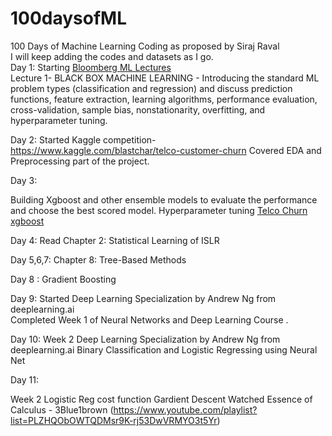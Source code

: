 # 100daysofML
100 Days of Machine Learning Coding as proposed by Siraj Raval  
I will keep adding the codes and datasets as I go.  
Day 1: Starting [Bloomberg ML Lectures](https://bloomberg.github.io/foml/#lectures)  
Lecture 1- BLACK BOX MACHINE LEARNING - Introducing the standard ML problem types (classification and regression) and discuss prediction functions, feature extraction, learning algorithms, performance evaluation, cross-validation, sample bias, nonstationarity, overfitting, and hyperparameter tuning.  

Day 2:
Started Kaggle competition- https://www.kaggle.com/blastchar/telco-customer-churn
Covered EDA and Preprocessing part of the project. 

Day 3:

Building Xgboost and other ensemble models to evaluate the performance and choose the best scored model.
Hyperparameter tuning [Telco Churn xgboost](https://github.com/aman-sharma-nine/100daysofML/blob/master/xgboost_model.ipynb)

Day 4:
Read Chapter 2: Statistical Learning of ISLR 

Day 5,6,7:
Chapter 8: Tree-Based Methods

Day 8 :
Gradient Boosting

Day 9:
Started Deep Learning Specialization by Andrew Ng from deeplearning.ai  
Completed Week 1 of Neural Networks and Deep Learning Course . 

Day 10:
Week 2
Deep Learning Specialization by Andrew Ng from deeplearning.ai 
Binary Classification and Logistic Regressing using Neural Net

Day 11:

Week 2 
Logistic Reg cost function 
Gardient Descent 
Watched Essence of Calculus - 3Blue1brown (https://www.youtube.com/playlist?list=PLZHQObOWTQDMsr9K-rj53DwVRMYO3t5Yr)




